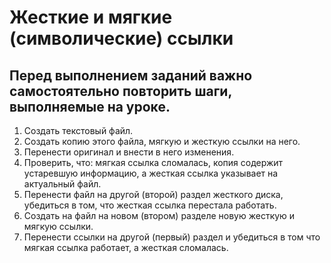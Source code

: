 # Жесткие и мягкие (символические) ссылки
## Перед выполнением заданий важно самостоятельно повторить шаги, выполняемые на уроке.

1. Создать текстовый файл.
2. Создать копию этого файла, мягкую и жесткую ссылки на него.
3. Перенести оригинал и внести в него изменения.
4. Проверить, что: мягкая ссылка сломалась, копия содержит устаревшую информацию, а жесткая ссылка указывает на актуальный файл.
5. Перенести файл на другой (второй) раздел жесткого диска, убедиться в том, что жесткая ссылка перестала работать.
6. Создать на файл на новом (втором) разделе новую жесткую и мягкую ссылки.
7. Перенести ссылки на другой (первый) раздел и убедиться в том что мягкая ссылка работает, а жесткая сломалась.

